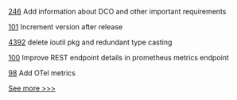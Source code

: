 
[246](https://github.com/hyperledger-labs/hyperledger-labs.github.io/pull/246) Add information about DCO and other important requirements

[101](https://github.com/hyperledger-labs/hlf-connector/pull/101) Increment version after release

[4392](https://github.com/hyperledger/fabric/pull/4392) delete ioutil pkg and redundant type casting

[100](https://github.com/hyperledger-labs/hlf-connector/pull/100) Improve REST endpoint details in prometheus metrics endpoint

[98](https://github.com/hyperledger-labs/yui-relayer/pull/98) Add OTel metrics


[See more >>>](https://start-here.hyperledger.org/pull-requests)
